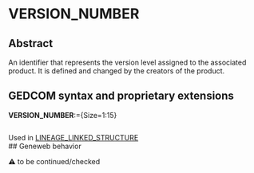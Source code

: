 ﻿# VERSION_NUMBER
## Abstract
An identifier that represents the version level assigned to the associated product. It is defined and
changed by the creators of the product.


## GEDCOM syntax and proprietary extensions

**VERSION_NUMBER**:={Size=1:15}
<pre>
</pre>
Used in <a href=Ged.LINEAGE_LINKED_STRUCTURE.md>LINEAGE_LINKED_STRUCTURE</a><br />## Geneweb behavior


:warning: to be continued/checked

